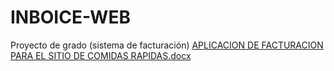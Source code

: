 # INBOICE-WEB
Proyecto de grado (sistema de facturación)
[APLICACION DE FACTURACION PARA EL SITIO DE COMIDAS RAPIDAS.docx](https://github.com/AndresFweet/INBOICE-WEB/files/8813994/APLICACION.DE.FACTURACION.PARA.EL.SITIO.DE.COMIDAS.RAPIDAS.docx)
